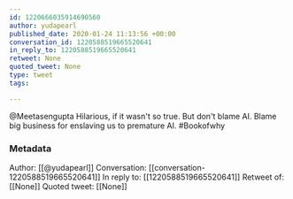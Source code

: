 ```yaml
---
id: 1220666035914690560
author: yudapearl
published_date: 2020-01-24 11:13:56 +00:00
conversation_id: 1220588519665520641
in_reply_to: 1220588519665520641
retweet: None
quoted_tweet: None
type: tweet
tags:

---
```


@Meetasengupta Hilarious, if it wasn't so true. But don't  blame AI. Blame big business for enslaving us to premature AI. #Bookofwhy

### Metadata

Author: [[@yudapearl]]
Conversation: [[conversation-1220588519665520641]]
In reply to: [[1220588519665520641]]
Retweet of: [[None]]
Quoted tweet: [[None]]
